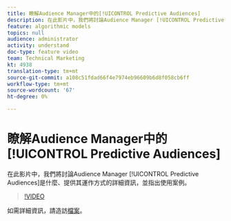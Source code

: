 ```yaml
---
title: 瞭解Audience Manager中的[!UICONTROL Predictive Audiences]
description: 在此影片中，我們將討論Audience Manager [!UICONTROL Predictive Audiences]是什麼、提供其運作方式的詳細資訊，並指出使用案例。
feature: algorithmic models
topics: null
audience: administrator
activity: understand
doc-type: feature video
team: Technical Marketing
kt: 4938
translation-type: tm+mt
source-git-commit: a108c51fdad66f4e7974eb96609b6d8f058cb6ff
workflow-type: tm+mt
source-wordcount: '67'
ht-degree: 0%

---
```



# 瞭解Audience Manager中的[!UICONTROL Predictive Audiences]

在此影片中，我們將討論Audience Manager [!UICONTROL Predictive Audiences]是什麼、提供其運作方式的詳細資訊，並指出使用案例。

>[!VIDEO](https://video.tv.adobe.com/v/33629/?quality=12)

如需詳細資訊，請造訪[檔案](https://docs.adobe.com/content/help/en/audience-manager/user-guide/features/algorithmic-models/predictive-audiences/predictive-audiences.html)。
